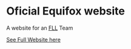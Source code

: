 <h1> Oficial Equifox website </h1>
<p>A website for an <acronym title="First Lego League"><a href="http://firstlegoleague.org/">FLL</a></acronym> Team </p>
<a href="teamequifox.netlify.com">See Full Website here</a>

